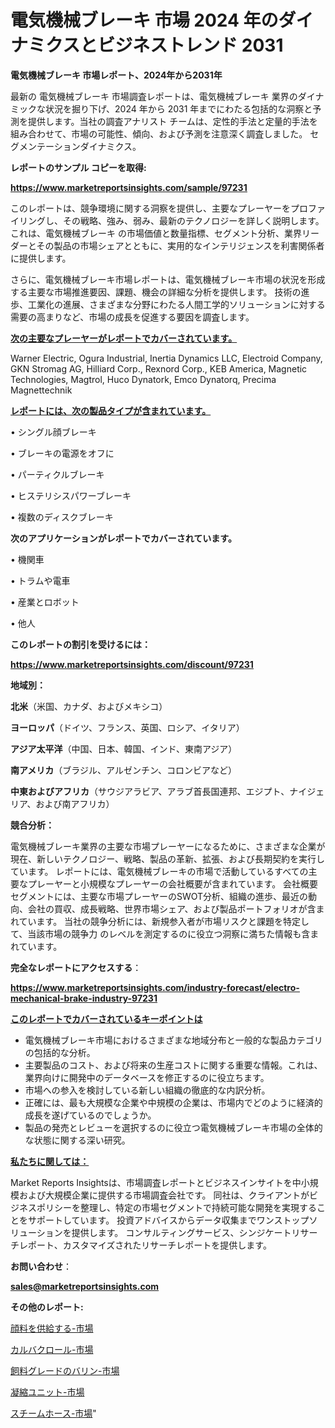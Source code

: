 # 電気機械ブレーキ 市場 2024 年のダイナミクスとビジネストレンド 2031

<strong>電気機械ブレーキ 市場レポート、2024年から2031年</strong>

最新の 電気機械ブレーキ 市場調査レポートは、電気機械ブレーキ 業界のダイナミックな状況を掘り下げ、2024 年から 2031 年までにわたる包括的な洞察と予測を提供します。当社の調査アナリスト チームは、定性的手法と定量的手法を組み合わせて、市場の可能性、傾向、および予測を注意深く調査しました。 セグメンテーションダイナミクス。



<strong>レポートのサンプル コピーを取得:</strong> <a href=https://www.marketreportsinsights.com/sample/97231>

<strong><u>https://www.marketreportsinsights.com/sample/97231</u></strong></a>

このレポートは、競争環境に関する洞察を提供し、主要なプレーヤーをプロファイリングし、その戦略、強み、弱み、最新のテクノロジーを詳しく説明します。 これは、電気機械ブレーキ の市場価値と数量指標、セグメント分析、業界リーダーとその製品の市場シェアとともに、実用的なインテリジェンスを利害関係者に提供します。

さらに、電気機械ブレーキ市場レポートは、電気機械ブレーキ市場の状況を形成する主要な市場推進要因、課題、機会の詳細な分析を提供します。 技術の進歩、工業化の進展、さまざまな分野にわたる人間工学的ソリューションに対する需要の高まりなど、市場の成長を促進する要因を調査します。



<strong><u>次の主要なプレーヤーがレポートでカバーされています。</u></strong>

Warner Electric, Ogura Industrial, Inertia Dynamics LLC, Electroid Company, GKN Stromag AG, Hilliard Corp., Rexnord Corp., KEB America, Magnetic Technologies, Magtrol, Huco Dynatork, Emco Dynatorq, Precima Magnettechnik



<strong><u><b>レポートには、次の製品タイプが含まれています。</b></u></strong>

• シングル顔ブレーキ

• ブレーキの電源をオフに

• パーティクルブレーキ

• ヒステリシスパワーブレーキ

• 複数のディスクブレーキ



<strong><b>次のアプリケーションがレポートでカバーされています。</b></strong>

• 機関車

• トラムや電車

• 産業とロボット

• 他人



<strong><b>このレポートの割引を受けるには：</b></strong><a href=https://www.marketreportsinsights.com/discount/97231>

<strong><u>https://www.marketreportsinsights.com/discount/97231</u></strong></a>



<strong>地域別：</strong>



<strong>北米</strong>（米国、カナダ、およびメキシコ）



<strong>ヨーロッパ</strong>（ドイツ、フランス、英国、ロシア、イタリア）



<strong>アジア太平洋</strong>（中国、日本、韓国、インド、東南アジア）



<strong>南アメリカ</strong>（ブラジル、アルゼンチン、コロンビアなど）



<strong>中東およびアフリカ</strong>（サウジアラビア、アラブ首長国連邦、エジプト、ナイジェリア、および南アフリカ）



<strong>競合分析：</strong>

電気機械ブレーキ業界の主要な市場プレーヤーになるために、さまざまな企業が現在、新しいテクノロジー、戦略、製品の革新、拡張、および長期契約を実行しています。 レポートには、電気機械ブレーキの市場で活動しているすべての主要なプレーヤーと小規模なプレーヤーの会社概要が含まれています。 会社概要セグメントには、主要な市場プレーヤーのSWOT分析、組織の進歩、最近の動向、会社の買収、成長戦略、世界市場シェア、および製品ポートフォリオが含まれています。 当社の競争分析には、新規参入者が市場リスクと課題を特定して、当該市場の競争力 のレベルを測定するのに役立つ洞察に満ちた情報も含まれています。



<strong>完全なレポートにアクセスする</strong>：

<a href=https://www.marketreportsinsights.com/industry-forecast/electro-mechanical-brake-industry-97231>

<strong><u>https://www.marketreportsinsights.com/industry-forecast/electro-mechanical-brake-industry-97231</u></strong></a>



<strong><u><b>このレポートでカバーされているキーポイントは</b></u></strong>
<ul>
  <li>電気機械ブレーキ市場におけるさまざまな地域分布と一般的な製品カテゴリの包括的な分析。</li>
  <li>主要製品のコスト、および将来の生産コストに関する重要な情報。これは、業界向けに開発中のデータベースを修正するのに役立ちます。</li>
  <li>市場への参入を検討している新しい組織の徹底的な内訳分析。</li>
  <li>正確には、最も大規模な企業や中規模の企業は、市場内でどのように経済的成長を遂げているのでしょうか。</li>
  <li>製品の発売とレビューを選択するのに役立つ電気機械ブレーキ市場の全体的な状態に関する深い研究。</li>
</ul>


<strong><u><b>私たちに関しては：</b></u></strong>

Market Reports Insightsは、市場調査レポートとビジネスインサイトを中小規模および大規模企業に提供する市場調査会社です。 同社は、クライアントがビジネスポリシーを整理し、特定の市場セグメントで持続可能な開発を実現することをサポートしています。 投資アドバイスからデータ収集までワンストップソリューションを提供します。 コンサルティングサービス、シンジケートリサーチレポート、カスタマイズされたリサーチレポートを提供します。



<strong><b>お問い合わせ</b></strong>：

<a href=mailto:sales@marketreportsinsights.com>

<strong><u>sales@marketreportsinsights.com</u></strong></a>



<strong>その他のレポート:</strong>

<a href=https://www.linkedin.com/pulse/顔料を供給する-市場-2023-swot-分析と最新イノベーション-2030-aaeqf/>顔料を供給する-市場</a>

<a href=https://www.linkedin.com/pulse/カルバクロール-市場-2030-年までの需要に焦点を当てた-2023-年調査レポート-s5kxf/>カルバクロール-市場</a>

<a href=https://www.linkedin.com/pulse/飼料グレードのバリン-市場-2023-swot-分析と成長率-2030-pr-news-hub-wecqc/>飼料グレードのバリン-市場</a>

<a href=https://www.linkedin.com/pulse/凝縮ユニット-市場-2023-新興市場-将来の動向と市場需要-2030-analytics-achievers-24-analysis-zvpcf/>凝縮ユニット-市場</a>

<a href=https://www.linkedin.com/pulse/スチームホース-市場-2023-年のダイナミクスとビジネストレンド-2030-vkh9f/>スチームホース-市場</a>"
